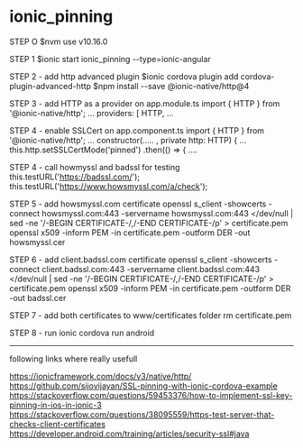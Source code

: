 # ionic_pinning

STEP O
$nvm use v10.16.0

STEP 1
$ionic start ionic_pinning --type=ionic-angular

STEP 2 - add http advanced plugin
$ionic cordova plugin add cordova-plugin-advanced-http
$npm install --save @ionic-native/http@4

STEP 3 - add HTTP as a provider on app.module.ts
import { HTTP } from '@ionic-native/http';
...
  providers: [
    HTTP,
    ...

STEP 4 - enable SSLCert on app.component.ts
import { HTTP } from '@ionic-native/http';
...
  constructor(..... , private http: HTTP) {
  ...
    this.http.setSSLCertMode('pinned')
        .then(() => {
        ....

STEP 4 - call howmyssl and badssl for testing
          this.testURL('https://badssl.com/');
          this.testURL('https://www.howsmyssl.com/a/check');

STEP 5 - add howsmyssl.com certificate
openssl s_client -showcerts -connect howsmyssl.com:443 -servername howsmyssl.com:443 </dev/null | sed -ne '/-BEGIN CERTIFICATE-/,/-END CERTIFICATE-/p' > certificate.pem
openssl x509 -inform PEM -in certificate.pem -outform DER -out howsmyssl.cer

STEP 6 - add client.badssl.com certificate
openssl s_client -showcerts -connect client.badssl.com:443 -servername client.badssl.com:443 </dev/null | sed -ne '/-BEGIN CERTIFICATE-/,/-END CERTIFICATE-/p' > certificate.pem
openssl x509 -inform PEM -in certificate.pem -outform DER -out badssl.cer

STEP 7 - add both certificates to www/certificates folder
rm certificate.pem

STEP 8 - run
ionic cordova run android

********************************************
following links where really usefull

https://ionicframework.com/docs/v3/native/http/
https://github.com/sijovijayan/SSL-pinning-with-ionic-cordova-example
https://stackoverflow.com/questions/59453376/how-to-implement-ssl-key-pinning-in-ios-in-ionic-3
https://stackoverflow.com/questions/38095559/https-test-server-that-checks-client-certificates
https://developer.android.com/training/articles/security-ssl#java
